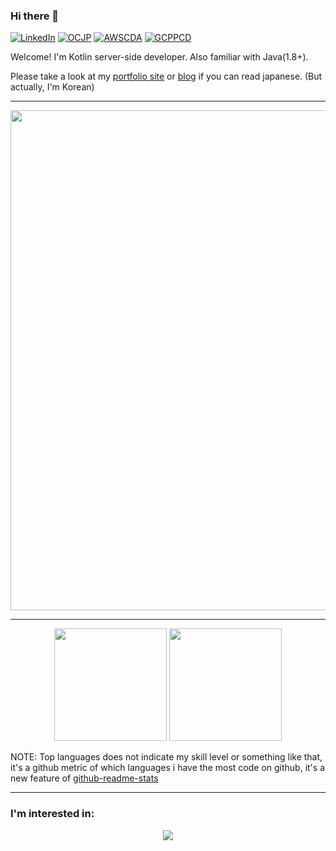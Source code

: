 ### Hi there 👋

[![LinkedIn](https://img.shields.io/badge/%20-LinkedIn-blue?style=flat-square&logo=linkedin&logoColor=ffffff)](https://www.linkedin.com/in/英斌-金-6736ba194/)
[![OCJP](https://img.shields.io/badge/-Oracle%20Certified%20Java%20Programmer-%23007396?style=flat-square&logo=oracle)](https://www.youracclaim.com/badges/020a807c-24db-4d51-80a2-6416242c37ba/public_url)
[![AWSCDA](https://img.shields.io/badge/-AWS%20Certified%20Developer%20--%20Associate-%23007396?style=flat-square&logo=amazon-aws)](https://www.youracclaim.com/badges/fc543ac3-7a8c-4bfa-b443-25772a942ba9/public_url)
[![GCPPCD](https://img.shields.io/badge/-GCP%20Professional%20Cloud%20Developer-%23007396?style=flat-square&logo=google&logoColor=ffffff)](https://www.credential.net/e81a0c1d-5e11-4c10-99d0-e74bb944c029?key=f0ba7f789ffab24c6b2cbc7801ce8d73c2a2a19da2029c32e1b13799cb071bb6)

Welcome! I'm Kotlin server-side developer. Also familiar with Java(1.8+).

Please take a look at my [portfolio site](https://retheviper.netlify.app) or [blog](https://retheviper.github.io) if you can read japanese. (But actually, I'm Korean)

---

<div align="center">
  <a href="https://github.com/ryo-ma/github-profile-trophy">
    <img width=800 src="https://github-profile-trophy.vercel.app/?username=retheviper&column=7&theme=onedark&margin-w=10"/>
  </a>
</div>

---

<div align="center">
  <img height="180" src="https://github-readme-stats.vercel.app/api?username=retheviper&count_private=true&show_icons=true&theme=onedark" />
  <img height="180" src="https://github-readme-stats.vercel.app/api/top-langs/?username=retheviper&layout=compact&hide=javascript,typescript,html,css,scss,ruby,less,shell,php,handlebars,objective-c,makefile,dockerfile&langs_count=8&theme=onedark" />
</div>

NOTE: Top languages does not indicate my skill level or something like that, it's a github metric of which languages i have the most code on github, it's a new feature of [github-readme-stats](https://github.com/anuraghazra/github-readme-stats)

---

### I'm interested in:

<div align="center">
  <a href="https://skillicons.dev">
    <img src="https://skillicons.dev/icons?i=kotlin,swift,java,py,rust,wasm,ktor,spring,svelte,gradle,mysql,postgres,docker,kubernetes,idea,blender,bash,linux,git,github,gcp,aws&theme=light&perline=11" />
  </a>
</div>
